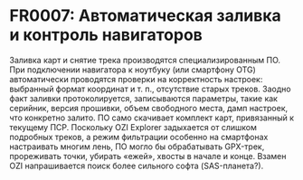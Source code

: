 # FR0007: Автоматическая заливка и контроль навигаторов

Заливка карт и снятие трека производятся специализированным ПО. При подключении навигатора к ноутбуку (или смартфону OTG) автоматически проводятся проверки на корректность настроек: выбранный формат координат и т. п., отсутствие старых треков. Заодно факт заливки протоколируется, записываются параметры, такие как серийник, версия прошивки, объем свободного места, дамп настроек, что конкретно залито. ПО само скачивает комплект карт, привязанный к текущему ПСР. Поскольку OZI Explorer задыхается от слишком подробных треков, а режим фильтрации особенно на смартфонах настраивать многим лень, ПО могло бы обрабатывать GPX-трек, прореживать точки, убирать «ежей», хвосты в начале и конце. Взамен OZI напрашивается поиск более сильного софта (SAS-планета?).
